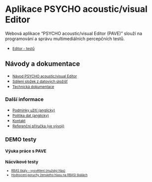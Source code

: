 # Aplikace  PSYCHO 	acoustic/visual Editor
Webová aplikace “PSYCHO acoustic/visual Editor (PAVE)” slouží na programování a správu multimediálních percepčních testů.
  * <small> [Editor - testů](/psychotest/editor.html) </small>

## Návody a dokumentace
  * <small> [Návod PSYCHO acoustic/visual Editor](https://docs.google.com/document/d/1_w9CdHvQn5OqkeGINkN24o_5EP7_MwqQbe8gMd8eJJM/edit?usp=sharing ) </small>
  * <small> [Sdílení složek z datových úložišť](https://docs.google.com/document/d/1f2bpJEkGOp2SbiNmvsj4KiHQG6kSSyCqiECM71p0nMc/edit?usp=sharing) </small>
  * <small> [Technická dokumentace](https://docs.google.com/document/d/1AMULNLFVX_tGTrLyCcrP918JxHLZGbMRIb1_vMu7YUU/edit?usp=sharing) </small>
  
### Další informace   
  * <small> [Podmínky užití (anglicky)](terms.md) </small>
  * <small> [Politika dat (anglicky)](datapolicy.md) </small>
  * <small> [Kontakt](https://www.hamu.cz/cs/veda-a-vyzkum/vedecka-pracoviste/marc/) </small>
  * <small> [Referenční příručka (ve vývoji)](https://hamu-marc.gitbook.io/psychotest-doc/)
  

## DEMO testy
### Výuka práce s PAVE
### Nácvikové testy 
  * <small> [RBAS škály - vysvětlení (mužský hlas)](https://psychoacoustic.hamu.cz/psychotest/index.html#/performtest/N4IgTgpgtg9gLhAlgqIBcoAmMDuA7AGxgENM4YBrCPdECgNhwDkBVOADgDEA1AdgBVMAYwDqATRAAacBADOAVwJxyVGmhAAtAGZCATPIAeAEQBeAc1kALbgBkADDakg4ATwAOEWgHl8QovOE5PAg4EABfaTdiOEtaJ0RMWgB6ACUAIQBBAGUAWih5E0QcgDcXeQpiADo3BFlQsKA) </small>
  * <small> [Hodnocení poruchy ženského hlasu na RBASI škálách](https://psychoacoustic.hamu.cz/psychotest/index.html#/performtest/N4IgTgpgtg9gLhAlgqIBcoAmMDuA7AGxgENM4YBrCPdECgNhwDkBVOADgDEA1AdgBVMAYwDqATRAAacBADOAVwJxyVGmhAAtAGZCATPIAeAEQBeAc1kALbgBkADDakg4ATwAOEWgHl8QovOE5PAg4EABfaTdiOEtaJ0RMWg1qFwBZYgBpeQBaWThiPExiMEwXAGYAfQA3ABYAOjcEPPCgA==) </small>
